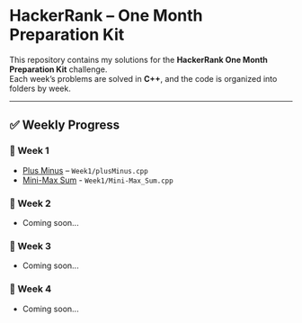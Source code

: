 # HackerRank – One Month Preparation Kit

This repository contains my solutions for the **HackerRank One Month Preparation Kit** challenge.  
Each week’s problems are solved in **C++**, and the code is organized into folders by week.

---

## ✅ Weekly Progress

### 🔹 Week 1
- [Plus Minus](https://www.hackerrank.com/challenges/plus-minus/problem) – `Week1/plusMinus.cpp`
- [Mini-Max Sum](https://www.hackerrank.com/challenges/one-month-preparation-kit-mini-max-sum/problem?isFullScreen=true&h_l=interview&playlist_slugs%5B%5D=preparation-kits&playlist_slugs%5B%5D=one-month-preparation-kit&playlist_slugs%5B%5D=one-month-week-one) - `Week1/Mini-Max_Sum.cpp`

### 🔹 Week 2
- Coming soon...

### 🔹 Week 3
- Coming soon...

### 🔹 Week 4
- Coming soon...
